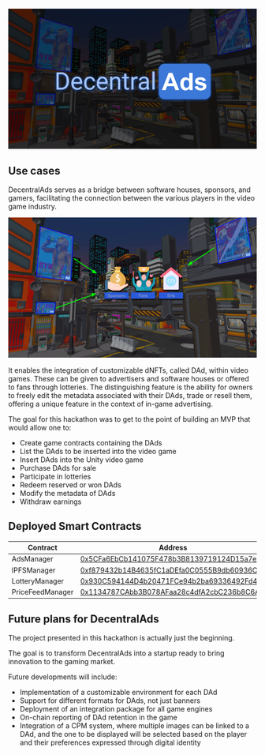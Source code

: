 ![Alt text](https://raw.githubusercontent.com/trumanfun/DecentralAds/main/presentation/Presentation_01.png)


## Use cases
DecentralAds serves as a bridge between software houses, sponsors, and gamers, facilitating the connection between the various players in the video game industry.

![Alt text](https://raw.githubusercontent.com/trumanfun/DecentralAds/main/presentation/Presentation_03.png)

It enables the integration of customizable dNFTs, called DAd, within video games. These can be given to advertisers and software houses or offered to fans through lotteries. The distinguishing feature is the ability for owners to freely edit the metadata associated with their DAds, trade or resell them, offering a unique feature in the context of in-game advertising.

The goal for this hackathon was to get to the point of building an MVP that would allow one to:
- Create game contracts containing the DAds
- List the DAds to be inserted into the video game
- Insert DAds into the Unity video game
- Purchase DAds for sale
- Participate in lotteries
- Redeem reserved or won DAds
- Modify the metadata of DAds
- Withdraw earnings


## Deployed Smart Contracts
| Contract | Address
| ----------- | ----------- |
| AdsManager | [0x5CFa6EbCb141075F478b3B8139719124D15a7eF8](https://testnet.bscscan.com/address/0x5CFa6EbCb141075F478b3B8139719124D15a7eF8) |
| IPFSManager | [0xf879432b14B4635fC1aDEfa0C0555B9db60936C6](https://testnet.bscscan.com/address/0xf879432b14B4635fC1aDEfa0C0555B9db60936C6) |
| LotteryManager | [0x930C594144D4b20471FCe94b2ba69336492Fd4e3](https://testnet.bscscan.com/address/0x930C594144D4b20471FCe94b2ba69336492Fd4e3) |
| PriceFeedManager | [0x1134787CAbb3B078AFaa28c4dfA2cbC236b8C6A9](https://testnet.bscscan.com/address/0x1134787CAbb3B078AFaa28c4dfA2cbC236b8C6A9) |


## Future plans for DecentralAds
The project presented in this hackathon is actually just the beginning.

The goal is to transform DecentralAds into a startup ready to bring innovation to the gaming market.

Future developments will include:
- Implementation of a customizable environment for each DAd
- Support for different formats for DAds, not just banners
- Deployment of an integration package for all game engines
- On-chain reporting of DAd retention in the game
- Integration of a CPM system, where multiple images can be linked to a DAd, and the one to be displayed will be selected based on the player and their preferences expressed through digital identity

